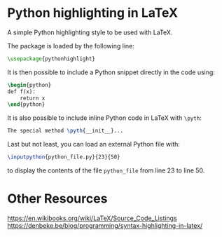 Python highlighting in LaTeX
============================

A simple Python highlighting style to be used with LaTeX.

The package is loaded by the following line:

```tex
\usepackage{pythonhighlight}
```

It is then possible to include a Python snippet directly in the code using:

```tex
\begin{python}
def f(x):
    return x
\end{python}
```

It is also possible to include inline Python code in LaTeX with ``\pyth``:

```tex
The special method \pyth{__init__}... 
```

Last but not least, you can load an external Python file with:

```tex
\inputpython{python_file.py}{23}{50}
```

to display the contents of the file ``python_file`` from line 23 to line 50.

Other Resources
============================

https://en.wikibooks.org/wiki/LaTeX/Source_Code_Listings
https://denbeke.be/blog/programming/syntax-highlighting-in-latex/

